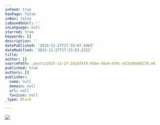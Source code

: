 ```yaml
---
inFeed: true
hasPage: false
inNav: false
isBasedOnUrl: ''
inLanguage: null
starred: true
keywords: []
description: ''
datePublished: '2015-11-27T17:33:07.446Z'
dateModified: '2015-11-27T17:33:03.232Z'
title: ''
author: []
sourcePath: _posts/2015-11-27-2d1df478-45be-40a4-b70c-423208e80278.md
published: true
authors: []
publisher:
  name: null
  domain: null
  url: null
  favicon: null
_type: Blurb

---
```

![](https://the-grid-user-content.s3-us-west-2.amazonaws.com/3a9e517e-c16a-4973-9a06-72dd24068fe3.jpg)